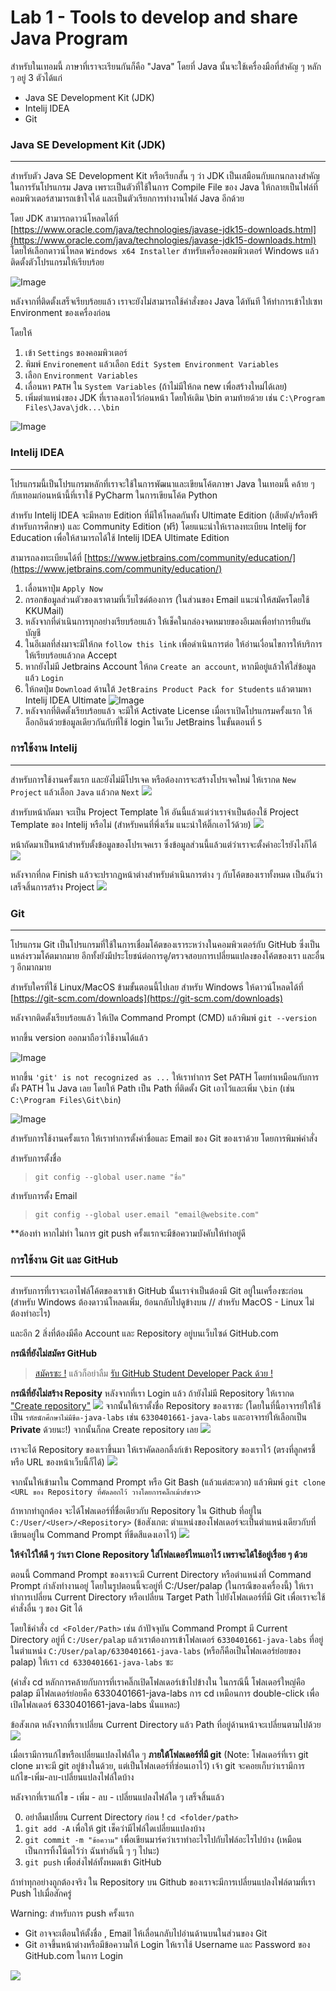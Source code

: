 # **Lab 1 - Tools to develop and share Java Program**

สำหรับในเทอมนี้ ภาษาที่เราจะเรียนกันก็คือ "Java" โดยที่ Java นั้นจะใช้เครื่องมือที่สำคัญ ๆ หลัก ๆ อยู่ 3 ตัวได้แก่
- Java SE Development Kit (JDK)
- Intelij IDEA
- Git

### **Java SE Development Kit (JDK)**
---
สำหรับตัว Java SE Development Kit หรือเรียกสั้น ๆ ว่า JDK เป็นเสมือนกับแกนกลางสำคัญในการรันโปรแกรม Java เพราะเป็นตัวที่ใช้ในการ Compile File ของ Java ให้กลายเป็นไฟล์ที่คอมพิวเตอร์สามารถเข้าใจได้ และเป็นตัวเรียกการทำงานไฟล์ Java อีกด้วย

โดย JDK สามารถดาวน์โหลดได้ที่ [https://www.oracle.com/java/technologies/javase-jdk15-downloads.html](https://www.oracle.com/java/technologies/javase-jdk15-downloads.html) โดยให้เลือกดาวน์โหลด `Windows x64 Installer` สำหรับเครื่องคอมพิวเตอร์ Windows แล้วติดตั้งตัวโปรแกรมให้เรียบร้อย

![Image](https://pondhub.ga/img/2020/12/28/Screenshot%202020-12-28%20220535.png)

หลังจากที่ติดตั้งเสร็จเรียบร้อยแล้ว เราจะยังไม่สามารถใช้คำสั่งของ Java ได้ทันที ให้ทำการเข้าไปเซท Environment ของเครื่องก่อน

โดยให้

1) เข้า `Settings` ของคอมพิวเตอร์
2) พิมพ์ `Environement` แล้วเลือก `Edit System Environment Variables`
3) เลือก `Environment Variables`
4) เลื่อนหา `PATH` ใน `System Variables` (ถ้าไม่มีให้กด new เพื่อสร้างใหม่ได้เลย)
5) เพิ่มตำแหน่งของ JDK ที่เราลงเอาไว้ก่อนหน้า โดยให้เติม \bin ตามท้ายด้วย เช่น `C:\Program Files\Java\jdk...\bin`

![Image](https://pondhub.ga/img/2020/12/28/Untitled.png)

### **Intelij IDEA**
---
โปรแกรมนี้เป็นโปรแกรมหลักที่เราจะใช้ในการพัฒนาและเขียนโค้ตภาษา Java ในเทอมนี้ คล้าย ๆ กับเทอมก่อนหน้านี้ที่เราใช้ PyCharm ในการเขียนโค้ต Python 

สำหรับ Intelij IDEA จะมีหลาย Edition ที่มีให้โหลดกันทั้ง Ultimate Edition (เสียตัง/หรือฟรีสำหรับการศึกษา) และ Community Edition (ฟรี) โดยแนะนำให้เราลงทะเบียน Intelij for Education เพื่อให้สามารถได้ใช้ Intelij IDEA Ultimate Edition 

สามารถลงทะเบียนได้ที่ [https://www.jetbrains.com/community/education/](https://www.jetbrains.com/community/education/)

1) เลื่อนหาปุ่ม `Apply Now`
2) กรอกข้อมูลส่วนตัวของเราตามที่เว็บไซด์ต้องการ (ในส่วนของ Email แนะนำให้สมัครโดยใช้ KKUMail)
3) หลังจากที่ดำเนินการทุกอย่างเรียบร้อยแล้ว ให้เช็คในกล่องจดหมายของอีเมลเพื่อทำการยืนยันบัญชี
4) ในอีเมลที่ส่งมาจะมีให้กด `follow this link` เพื่อดำเนินการต่อ ให้อ่านเงื่อนไขการให้บริการให้เรียบร้อยแล้วกด Accept
5) หากยังไม่มี Jetbrains Account ให้กด `Create an account`, หากมีอยู่แล้วให้ใส่ข้อมูลแล้ว `Login`
6) ให้กดปุ่ม `Download` ด้านใต้ `JetBrains Product Pack for Students` แล้วตามหา Intelij IDEA Ultimate
![Image](https://pondhub.ga/img/2020/12/29/Screenshot%202020-12-29%20141104.png)
7) หลังจากที่ติดตั้งเรียบร้อยแล้ว จะมีให้ Activate License เมื่อเราเปิดโปรแกรมครั้งแรก ให้ล็อกอินด้วยข้อมูลเดียวกันกับที่ใช้ login ในเว็บ JetBrains ในขั้นตอนที่ `5`


### **การใช้งาน Intelij**
---

สำหรับการใช้งานครั้งแรก และยังไม่มีโปรเจค หรือต้องการจะสร้างโปรเจคใหม่ ให้เรากด `New Project` แล้วเลือก `Java` แล้วกด `Next`
![](https://pondhub.ga/img/2020/12/29/Untitled.png)

สำหรับหน้าถัดมา จะเป็น Project Template ให้ อันนี้แล้วแต่ว่าเราจำเป็นต้องใช้ Project Template ของ Intelij หรือไม่ (สำหรับคนที่พึ่งเริ่ม แนะนำให้ติ๊กเอาไว้ด้วย)
![](https://pondhub.ga/img/2020/12/29/Untitled_1.png)

หน้าถัดมาเป็นหน้าสำหรับตั้งข้อมูลของโปรเจคเรา ซึ่งข้อมูลส่วนนี้แล้วแต่ว่าเราจะตั้งค่าอะไรยังไงก็ได้
![](https://pondhub.ga/img/2020/12/29/Untitled_2.png)

หลังจากที่กด Finish แล้วจะปรากฏหน้าต่างสำหรับดำเนินการต่าง ๆ กับโค้ตของเราทั้งหมด เป็นอันว่าเสร็จสิ้นการสร้าง Project
![](https://pondhub.ga/img/2020/12/29/Untitled_3.png)


### **Git**
---
โปรแกรม Git เป็นโปรแกรมที่ใช้ในการเชื่อมโค้ตของเราระหว่างในคอมพิวเตอร์กับ GitHub ซึ่งเป็นแหล่งรวมโค้ตมากมาย อีกทั้งยังมีประโยชน์ต่อการดู/ตรวจสอบการเปลี่ยนแปลงของโค้ตของเรา และอื่น ๆ อีกมากมาย

สำหรับใครที่ใช้ Linux/MacOS ข้ามขั้นตอนนี้ไปเลย
สำหรับ Windows ให้ดาวน์โหลดได้ที่ [https://git-scm.com/downloads](https://git-scm.com/downloads)

หลังจากติดตั้งเรียบร้อยแล้ว ให้เปิด Command Prompt (CMD) แล้วพิมพ์ `git --version`

หากขึ้น version ออกมาถือว่าใช้งานได้แล้ว

![Image](https://pondhub.ga/img/2020/12/29/Screenshot%202020-12-29%20141618.png)


หากขึ้น `'git' is not recognized as ...` ให้เราทำการ Set PATH โดยทำเหมือนกับการตั้ง PATH ใน Java เลย โดยให้ Path เป็น Path ที่ติดตั้ง Git เอาไว้และเพิ่ม `\bin` (เช่น `C:\Program Files\Git\bin`)

![Image](https://user-images.githubusercontent.com/39224460/40680922-471c0946-63a5-11e8-8586-0f9eb97f6520.JPG)

สำหรับการใช้งานครั้งแรก ให้เราทำการตั้งค่าชื่อและ Email ของ Git ของเราด้วย
โดยการพิมพ์คำสั่ง

สำหรับการตั้งชื่อ
> ```git config --global user.name "ชื่อ"```

สำหรับการตั้ง Email
> ```git config --global user.email "email@website.com"```

**ต้องทำ หากไม่ทำ ในการ git push ครั้งแรกจะมีข้อความบังคับให้ทำอยู่ดี



### **การใช้งาน Git และ GitHub**
---
สำหรับการที่เราจะเอาไฟล์โค้ตของเราเข้า GitHub นั้นเราจำเป็นต้องมี Git อยู่ในเครื่องซะก่อน (สำหรับ Windows ต้องดาวน์โหลดเพิ่ม, ย้อนกลับไปดูข้างบน // สำหรับ MacOS - Linux ไม่ต้องทำอะไร)

และอีก 2 สิ่งที่ต้องมีคือ Account และ Repository อยู่บนเว็บไซด์ GitHub.com

**กรณีที่ยังไม่สมัคร GitHub**
 > [สมัครซะ !](https://github.com/join) แล้วก็อย่าลืม [รับ GitHub Student Developer Pack ด้วย !](https://education.github.com)


**กรณีที่ยังไม่สร้าง Reposity**
หลังจากที่เรา Login แล้ว ถ้ายังไม่มี Repository ให้เรากด ["Create repository"](https://github.com/new) ![](https://pondhub.ga/img/2021/01/05/Untitled.png)
จากนั้นให้เราตั้งชื่อ Repository ของเราซะ (โดยในที่นี้อาจารย์ให้ใช้เป็น `รหัสนักศึกษาไม่มีขีด-java-labs` เช่น `6330401661-java-labs` และอาจารย์ให้เลือกเป็น **Private** ด้วยนะ!) จากนั้นก็กด Create repository เลย ![](https://pondhub.ga/img/2021/01/05/Untitled_1.png)

เราจะได้ Repository ของเราขึ้นมา ให้เราคัดลอกลิ้งก์เข้า Repository ของเราไว้ (ตรงที่ลูกศรชี้ หรือ URL ของหน้าเว็บนี้ก็ได้)
![](https://pondhub.ga/img/2021/01/05/Untitled_2.png)


จากนั้นให้เข้ามาใน Command Prompt หรือ Git Bash (แล้วแต่สะดวก)
แล้วพิมพ์ `git clone <URL ของ Repository ที่คัดลอกไว้ วางโดยการคลิ๊กเม้าส์ขวา>` 

ถ้าหากทำถูกต้อง จะได้โฟลเดอร์ที่ชื่อเดียวกับ Repository ใน Github ที่อยู่ใน `C:/User/<User>/<Repository>` (ข้อสังเกต: ตำแหน่งของโฟลเดอร์จะเป็นตำแหน่งเดียวกับที่เขียนอยู่ใน Command Prompt ที่ขีดสีแดงเอาไว้) ![](https://pondhub.ga/img/2021/01/05/Untitled_4.png)


**ให้จำไว้ให้ดี ๆ ว่าเรา Clone Repository ใส่โฟลเดอร์ไหนเอาไว้ เพราจะได้ใช้อยู่เรื่อย ๆ ด้วย**

ตอนนี้ Command Prompt ของเราจะมี Current Directory หรือตำแหน่งที่ Command Prompt กำลังทำงานอยู่ โดยในรูปตอนนี้จะอยู่ที่ C:/User/palap (ในกรณีของเครื่องนี้) ให้เราทำการเปลี่ยน Current Directory หรือเปลี่ยน Target Path ไปยังโฟลเดอร์ที่มี Git เพื่อเราจะใช้คำสั่งอื่น ๆ ของ Git ได้

โดยใช้คำสั่ง `cd <Folder/Path>` เช่น ถ้าปัจจุบัน Command Prompt มี Current Directory อยู่ที่ `C:/User/palap` แล้วเราต้องการเข้าโฟลเดอร์ `6330401661-java-labs` ที่อยู่ในตำแหน่ง `C:/User/palap/6330401661-java-labs` (หรือก็คือเป็นโฟลเดอร์ย่อยของ palap) ให้เรา `cd 6330401661-java-labs` ซะ

(คำสั่ง cd หลักการคล้ายกับการที่เราคลิ๊กเปิดโฟลเดอร์เข้าไปข้างใน ในกรณีนี้ โฟลเดอร์ใหญ่คือ palap มีโฟลเดอร์ย่อยคือ 6330401661-java-labs การ cd เหมือนการ double-click เพื่อเปิดโฟลเดอร์ 6330401661-java-labs นั่นแหละ)


ข้อสังเกต หลังจากที่เราเปลี่ยน Current Directory แล้ว Path ที่อยู่ด้านหน้าจะเปลี่ยนตามไปด้วย
![](https://pondhub.ga/img/2021/01/05/Untitled_6.png)

เมื่อเรามีการแก้ไขหรือเปลี่ยนแปลงไฟล์ใด ๆ **ภายใต้โฟลเดอร์ที่มี git** (Note: โฟลเดอร์ที่เรา git clone มาจะมี git อยู่ข้างในด้วย, แต่เป็นโฟลเดอร์ที่ซ่อนเอาไว้) เจ้า git จะคอยเก็บว่าเรามีการแก้ไข-เพิ่ม-ลบ-เปลี่ยนแปลงไฟล์ใดบ้าง

หลังจากที่เราแก้ไข - เพิ่ม - ลบ - เปลี่ยนแปลงไฟล์ใด ๆ เสร็จสิ้นแล้ว 

0) อย่าลืมเปลี่ยน Current Directory ก่อน !
```cd <folder/path>```
1) `git add -A` เพื่อให้ git เช็คว่ามีไฟล์ใดเปลี่ยนแปลงบ้าง
2) `git commit -m "ข้อความ"` เพื่อเขียนมาร์คว่าเราทำอะไรไปกับไฟล์อะไรไปบ้าง (เหมือนเป็นการทิ้งโน้ตไว้ว่า ฉันทำอันนี้ ๆ ๆ ไปนะ)
3) `git push` เพื่อส่งไฟล์ทั้งหมดเข้า GitHub

ถ้าทำทุกอย่างถูกต้องจริง ใน Repository บน Github ของเราจะมีการเปลี่ยนแปลงไฟล์ตามที่เรา Push ไปเมื่อสักครู่

Warning: สำหรับการ push ครั้งแรก
- Git อาจจะเตือนให้ตั้งชื่อ , Email ให้เลื่อนกลับไปอ่านด้านบนในส่วนของ Git
- Git อาจขึ้นหน้าต่างหรือมีข้อความให้ Login ให้เราใช้ Username และ Password ของ GitHub.com ในการ Login

![](https://pondhub.ga/img/2021/01/05/Untitled_7.png)